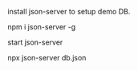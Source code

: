 install json-server to setup demo DB.

npm i json-server -g

start json-server

npx json-server db.json
